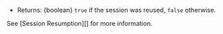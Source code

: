 <!-- YAML
added: v0.5.6
-->

* Returns: {boolean} `true` if the session was reused, `false` otherwise.

See [Session Resumption][] for more information.

